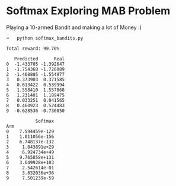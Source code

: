 # Softmax Exploring MAB Problem
Playing a 10-armed Bandit and making a lot of Money :)

```
➜   python softmax_bandits.py

Total reward: 99.70%

   Predicted      Real
0  -1.433705 -1.392647
1  -1.754368 -1.726089
2  -1.468805 -1.554977
3   0.373903  0.371585
4   0.613422  0.539994
5   1.558410  1.557868
6   1.231401  1.189475
7   0.033251  0.041565
8   0.460923  0.524483
9  -0.628536 -0.736050

           Softmax
Arm
0    7.594459e-129
1    1.011056e-156
2    6.748137e-132
3     1.043891e+29
4     6.924734e+49
5    9.765858e+131
6    3.649928e+103
7     2.542614e-01
8     3.832036e+36
9     7.501239e-59
```
